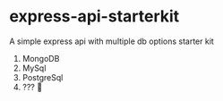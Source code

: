 # express-api-starterkit
A simple express api with multiple db options starter kit

1. MongoDB
2. MySql
3. PostgreSql
4. ??? 🤔
